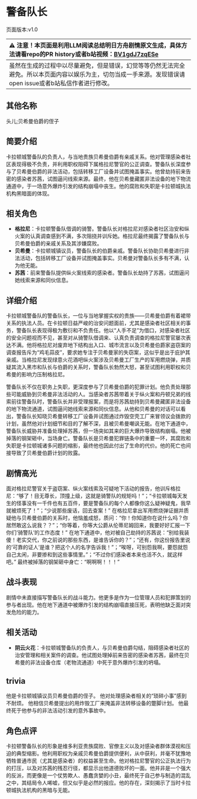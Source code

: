 # 警备队长
页面版本:v1.0
 

| :warning: 注意！本页面是利用LLM阅读总结明日方舟剧情原文生成，具体方法请看repo的PR history或者b站视频：[BV1gdJ7zqESe](https://www.bilibili.com/video/BV1gdJ7zqESe/)         |
|:----------------------------|
| 虽然在生成的过程中以尽量避免，但是错误，幻觉等等仍然无法完全避免。所以本页面内容以娱乐为主，切勿当成一手来源。发现错误请open issue或者b站私信作者进行修改。|



## 其他名称
头儿;贝希曼伯爵的侄子
## 简要介绍
卡拉顿城警备队的负责人，与当地贵族贝希曼伯爵有亲戚关系。他对管理感染者社区表现得极不负责，并利用职权阻碍下属格拉尼警官的公正调查。警备队长深度参与了贝希曼伯爵的非法活动，包括转移工厂设备并试图掩盖事实。他曾劫持前来告密的感染者苏茜，试图逼问线索来源。最终，他在贝希曼藏匿非法设备的地下物流通道中，于一场意外爆炸引发的结构崩塌中丧生。他的腐败和失职是卡拉顿城执法机构黑暗面的体现。
## 相关角色
-   **格拉尼**：卡拉顿警备队借调的骑警。警备队长对格拉尼对感染者社区治安和纵火案的认真调查感到不满，多次阻挠并训斥她。格拉尼最终揭露了警备队长与贝希曼伯爵的亲戚关系及其涉嫌腐败。
-   **贝希曼**：卡拉顿城镇议员，警备队长的伯爵亲戚。警备队长协助贝希曼进行非法活动，包括转移工厂设备并试图掩盖事实。贝希曼对警备队长多有不满，认为他无能。
-   **苏茜**：前来警备队提供纵火案线索的感染者。警备队长劫持了苏茜，试图逼问她线索来源和同伙信息。
## 详细介绍
卡拉顿城警备队的警备队长，一位与当地掌握实权的贵族——贝希曼伯爵有着裙带关系的执法人员。在卡拉顿日益严峻的治安问题面前，尤其是感染者社区相关的事务，警备队长表现得极为敷衍和不负责任。他以“人手不足”为借口，对感染者社区的安全问题视而不见，甚至对从骑警队借调来、认真负责调查的格拉尼警官屡次表达不满。他将格拉尼对废弃地下结构出入口、城市流言以及贝希曼伯爵家盗窃案的调查报告斥为“鸡毛蒜皮”，要求她专注于贝希曼家的失窃案，这似乎是出于庇护其亲戚。当格拉尼发现绿意火花酒吧纵火案涉及贝希曼工厂生产的军用燃烧弹，并质疑其流入黑市和队长与伯爵的关系时，警备队长勃然大怒，甚至试图利用职权和贝希曼的影响力压制格拉尼。

警备队长不仅在职务上失职，更深度参与了贝希曼伯爵的犯罪计划。他负责处理那些可能威胁到贝希曼非法活动的人。当感染者苏茜带着关于纵火案和丹顿兄弟的线索前往警备队时，警备队长并非受理报案，而是将苏茜劫持到贝希曼藏匿非法设备的地下物流通道，试图逼问她线索来源和同伙信息。从他和贝希曼的对话可以看出，警备队长知晓贝希曼转移工厂设备并试图通过炸毁空壳工厂来冒领议会拨款的计划，虽然他对计划细节和目的了解不深，且被贝希曼嘲讽无能。在地下通道中，警备队长威胁并准备处理掉苏茜，但一场突如其来的巨大爆炸导致结构崩塌。他被掉落的钢架砸中，当场身亡。警备队长是贝希曼犯罪链条中的重要一环，其腐败和失职是卡拉顿城诸多问题的缩影，最终他也因此付出了生命的代价。他的死亡也间接导致了贝希曼伯爵计划的败露。
## 剧情高光
面对格拉尼警官关于盗窃案、纵火案线索及可疑地下活动的报告，他训斥格拉尼：“够了！目无尊长，顶撞上级，这就是骑警队的规矩吗！”；“卡拉顿城每天发生的怪事没有一千件也有五百件，要是警备队的每个人都像你这么疑神疑鬼，我早就被烦死了！”；“少说那些废话，回去查案！”
在格拉尼拿出军用燃烧弹证据并质疑他与贝希曼伯爵的关系时，他恼羞成怒，质问：“你！你知道你在说什么吗？你居然敢这么说我？？”；“你等着，你等大公爵从伦蒂尼姆回来，我要好好汇报一下你们‘骑警队’的工作态度！”
在地下通道中，他对被自己劫持的苏茜说：“别给我装傻！老实交代，你之前说的那些东西，是谁告诉你的？”；“还有，你这份报告里说的‘可靠的证人’是谁？把这个人的名字告诉我！”；“唉呀，可别怨我啊，要怨就怨自己太闲，非要掺和到这些事情里。”；“不过你们感染者本来也活不久，就这样吧。”
最终被掉落的钢架砸中身亡：“啊啊啊！！！”
## 战斗表现
剧情中未直接描写警备队长的战斗能力。他更多是作为一位管理人员和犯罪策划的参与者出现。他在地下通道中被爆炸引发的结构崩塌直接压死，表明他缺乏面对突发危险的能力。
## 相关活动
-   **阴云火花**：卡拉顿城警备队的负责人，与贝希曼伯爵勾结，阻碍感染者社区的治安管理和相关案件的调查。他试图处理掉前来告密的感染者苏茜，最终在贝希曼的非法设备仓库（老物流通道）中死于意外爆炸引发的坍塌。
## trivia
他是卡拉顿城镇议员贝希曼伯爵的侄子。
他对处理感染者相关的“琐碎小事”感到不耐烦。
他相信贝希曼提出的用炸毁工厂来掩盖非法转移设备的蹩脚计划。
他最终死于他参与的非法活动引发的意外事故中。
## 角色点评
卡拉顿警备队长的形象是维多利亚贵族腐败、官僚主义以及对感染者群体漠视和压迫的典型缩影。他利用职权为亲戚贝希曼伯爵提供便利，从中获利，并毫不犹豫地牺牲普通市民（尤其是感染者）的权益甚至生命。他对格拉尼警官的公正执法行为的打压，以及对苏茜的残忍行径，都显示出他道德败坏的一面。他并非是一个强大的反派，而更像是一个仗势欺人、愚蠢贪婪的小丑，最终死于自己参与制造的混乱之中，其结局令人唏嘘，但又似乎是必然的报应。他的存在，深刻揭示了当时卡拉顿城执法机构的黑暗与无能。
